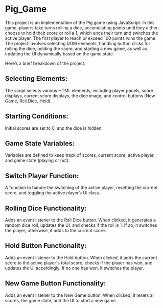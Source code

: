# Pig_Game
This project is an implementation of the Pig game using JavaScript. In this game, players take turns rolling a dice, accumulating points until they either choose to hold their score or roll a 1, which ends their turn and switches the active player. The first player to reach or exceed 100 points wins the game. The project involves selecting DOM elements, handling button clicks for rolling the dice, holding the score, and starting a new game, as well as updating the UI dynamically based on the game state.

Here’s a brief breakdown of the project:
## Selecting Elements:
The script selects various HTML elements, including player panels, score displays, current score displays, the dice image, and control buttons (New Game, Roll Dice, Hold).
## Starting Conditions: 
Initial scores are set to 0, and the dice is hidden.
## Game State Variables: 
Variables are defined to keep track of scores, current score, active player, and game state (playing or not).
## Switch Player Function:
A function to handle the switching of the active player, resetting the current score, and toggling the active player’s UI class.
## Rolling Dice Functionality: 
Adds an event listener to the Roll Dice button. When clicked, it generates a random dice roll, updates the UI, and checks if the roll is 1. If so, it switches the player; otherwise, it adds to the current score.
## Hold Button Functionality: 
Adds an event listener to the Hold button. When clicked, it adds the current score to the active player's total score, checks if the player has won, and updates the UI accordingly. If no one has won, it switches the player.
## New Game Button Functionality: 
Adds an event listener to the New Game button. When clicked, it resets all scores, the game state, and the UI to start a new game.
